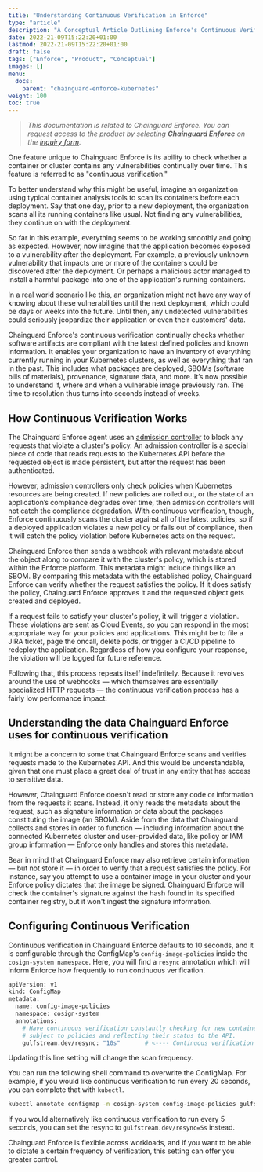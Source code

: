 ```yaml
---
title: "Understanding Continuous Verification in Enforce"
type: "article"
description: "A Conceptual Article Outlining Enforce's Continuous Verification Feature"
date: 2022-21-09T15:22:20+01:00
lastmod: 2022-21-09T15:22:20+01:00
draft: false
tags: ["Enforce", "Product", "Conceptual"]
images: []
menu:
  docs:
    parent: "chainguard-enforce-kubernetes"
weight: 100
toc: true
---
```


> _This documentation is related to Chainguard Enforce. You can request access to the product by selecting **Chainguard Enforce** on the [inquiry form](https://www.chainguard.dev/contact?utm_source=docs)._

One feature unique to Chainguard Enforce is its ability to check whether a container or cluster contains any vulnerabilities continually over time. This feature is referred to as "continuous verification."

To better understand why this might be useful, imagine an organization using typical container analysis tools to scan its containers before each deployment. Say that one day, prior to a new deployment, the organization scans all its running containers like usual. Not finding any vulnerabilities, they continue on with the deployment.

So far in this example, everything seems to be working smoothly and going as expected. However, now imagine that the application becomes exposed to a vulnerability after the deployment. For example, a previously unknown vulnerability that impacts one or more of the containers could be discovered after the deployment. Or perhaps a malicious actor managed to install a harmful package into one of the application's running containers. 

In a real world scenario like this, an organization might not have any way of knowing about these vulnerabilities until the next deployment, which could be days or weeks into the future. Until then, any undetected vulnerabilities could seriously jeopardize their application or even their customers' data.

Chainguard Enforce's continuous verification continually checks whether software artifacts are compliant with the latest defined policies and known information. It enables your organization to have an inventory of everything currently running in your Kubernetes clusters, as well as everything that ran in the past. This includes what packages are deployed, SBOMs (software bills of materials), provenance, signature data, and more. It’s now possible to understand if, where and when a vulnerable image previously ran. The time to resolution thus turns into seconds instead of weeks.


## How Continuous Verification Works

The Chainguard Enforce agent uses an [admission controller](https://kubernetes.io/docs/reference/access-authn-authz/admission-controllers/) to block any requests that violate a cluster's policy. An admission controller is a special piece of code that reads requests to the Kubernetes API before the requested object is made persistent, but after the request has been authenticated.

However, admission controllers only check policies when Kubernetes resources are being created. If new policies are rolled out, or the state of an application’s compliance degrades over time, then admission controllers will not catch the compliance degradation. With continuous verification, though, Enforce continuously scans the cluster against all of the latest policies, so if a deployed application violates a new policy or falls out of compliance, then it will catch the policy violation before Kubernetes acts on the request. 

Chainguard Enforce then sends a webhook with relevant metadata about the object along to compare it with the cluster's policy, which is stored within the Enforce platform. This metadata might include things like an SBOM. By comparing this metadata with the established policy, Chainguard Enforce can verify whether the request satisfies the policy. If it does satisfy the policy, Chainguard Enforce approves it and the requested object gets created and deployed.

If a request fails to satisfy your cluster's policy, it will trigger a violation. These violations are sent as Cloud Events, so you can respond in the most appropriate way for your policies and applications. This might be to file a JIRA ticket, page the oncall, delete pods, or trigger a CI/CD pipeline to redeploy the application. Regardless of how you configure your response, the violation will be logged for future reference.

Following that, this process repeats itself indefinitely. Because it revolves around the use of webhooks — which themselves are essentially specialized HTTP requests — the continuous verification process has a fairly low performance impact. 


## Understanding the data Chainguard Enforce uses for continuous verification

It might be a concern to some that Chainguard Enforce scans and verifies requests made to the Kubernetes API. And this would be understandable, given that one must place a great deal of trust in any entity that has access to sensitive data. 

However, Chainguard Enforce doesn't read or store any code or information from the requests it scans. Instead, it only reads the metadata about the request, such as signature information or data about the packages constituting the image (an SBOM). Aside from the data that Chainguard collects and stores in order to function — including information about the connected Kubernetes cluster and user-provided data, like policy or IAM group information — Enforce only handles and stores this metadata.

Bear in mind that Chainguard Enforce may also retrieve certain information — but not store it — in order to verify that a request satisfies the policy. For instance, say you attempt to use a container image in your cluster and your Enforce policy dictates that the image be signed. Chainguard Enforce will check the container's signature against the hash found in its specified container registry, but it won't ingest the signature information.

## Configuring Continuous Verification

Continuous verification in Chainguard Enforce defaults to 10 seconds, and it is configurable through the ConfigMap's `config-image-policies` inside the `cosign-system namespace`. Here, you will find a `resync` annotation which will inform Enforce how frequently to run continuous verification.

```sh
apiVersion: v1
kind: ConfigMap
metadata:
  name: config-image-policies
  namespace: cosign-system
  annotations:
    # Have continuous verification constantly checking for new containers
    # subject to policies and reflecting their status to the API.
    gulfstream.dev/resync: "10s"       # <---- Continuous verification is set at this line
```

Updating this line setting will change the scan frequency.

You can run the following shell command to overwrite the ConfigMap. For example, if you would like continuous verification to run every 20 seconds, you can complete that with `kubectl`.

```sh
kubectl annotate configmap -n cosign-system config-image-policies gulfstream.dev/resync=20s --overwrite
```

If you would alternatively like continuous verification to run every 5 seconds, you can set the resync to `gulfstream.dev/resync=5s` instead.

Chainguard Enforce is flexible across workloads, and if you want to be able to dictate a certain frequency of verification, this setting can offer you greater control. 
